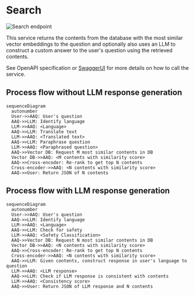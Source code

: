 # Search

![Search endpoint](./search.png)

This service returns the contents from the database with the most similar vector embeddings to the question
and optionally also uses an LLM to construct a custom answer to the user's question using the retrieved contents.

See OpenAPI specification or [SwaggerUI](index.md/#swaggerui) for more details on how to call the service.

## Process flow without LLM response generation

```mermaid
sequenceDiagram
  autonumber
  User->>AAQ: User's question
  AAQ->>LLM: Identify language
  LLM->>AAQ: <Language>
  AAQ->>LLM: Translate text
  LLM->>AAQ: <Translated text>
  AAQ->>LLM: Paraphrase question
  LLM->>AAQ: <Paraphrased question>
  AAQ->>Vector DB: Request M most similar contents in DB
  Vector DB->>AAQ: <M contents with similarity score>
  AAQ->>Cross-encoder: Re-rank to get top N contents
  Cross-encoder->>AAQ: <N contents with similarity score>
  AAQ->>User: Return JSON of N contents

```

## Process flow with LLM response generation

```mermaid
sequenceDiagram
  autonumber
  User->>AAQ: User's question
  AAQ->>LLM: Identify language
  LLM->>AAQ: <Language>
  AAQ->>LLM: Check for safety
  LLM->>AAQ: <Safety Classification>
  AAQ->>Vector DB: Request N most similar contents in DB
  Vector DB->>AAQ: <N contents with similarity score>
  AAQ->>Cross-encoder: Re-rank to get top N contents
  Cross-encoder->>AAQ: <N contents with similarity score>
  AAQ->>LLM: Given contents, construct response in user's language to question
  LLM->>AAQ: <LLM response>
  AAQ->>LLM: Check if LLM response is consistent with contents
  LLM->>AAQ: <Consistency score>
  AAQ->>User: Return JSON of LLM response and N contents

```